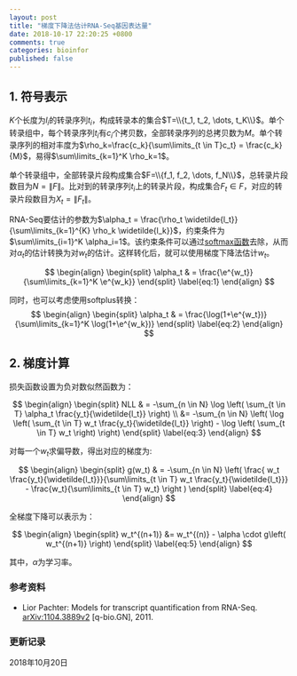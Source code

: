 ```yaml
---
layout: post
title: "梯度下降法估计RNA-Seq基因表达量"
date: 2018-10-17 22:20:25 +0800
comments: true
categories: bioinfor
published: false
---
```


<script type="text/x-mathjax-config">
MathJax.Hub.Config({
TeX: { equationNumbers: { autoNumber: "AMS" } }
});
</script>

$$
\newcommand{\tildel}{\widetilde{l_t}}
$$

$$
\newcommand{\P}{\mathrm{P}}
$$

$$
\newcommand{\e}{\mathrm{e}}
$$

$$
\DeclareMathOperator*{\argmax}{arg\,max} 
$$

## 1. 符号表示 ##

$K$个长度为$l_i$的转录序列$t_i$，构成转录本的集合$T=\\{t_1, t_2, \dots, t_K\\}$。单个转录组中，每个转录序列$t_i$有$c_i$个拷贝数，全部转录序列的总拷贝数为$M$。单个转录序列的相对丰度为$\rho_k=\frac{c_k}{\sum\limits_{t \in T}c_t} = \frac{c_k}{M}$，易得$\sum\limits_{k=1}^K \rho_k=1$。

单个转录组中，全部转录片段构成集合$F=\\{f_1, f_2, \dots, f_N\\}$，总转录片段数目为$N=\|F\|$。比对到的转录序列$t_i$上的转录片段，构成集合$F_t \in F$，对应的转录片段数目为$X_t=\|F_t\|$。

RNA-Seq要估计的参数为$\alpha_t = \frac{\rho_t \widetilde{l_t}}{\sum\limits_{k=1}^{K} \rho_k \widetilde{l_k}}$，约束条件为$\sum\limits_{i=1}^K \alpha_i=1$。该约束条件可以通过[softmax函数](https://en.wikipedia.org/wiki/Softmax_functio)去除，从而对$\alpha_t$的估计转换为对$w_t$的估计。这样转化后，就可以使用梯度下降法估计$w_t$。

$$
\begin{align}
\begin{split}
\alpha_t & = \frac{\e^{w_t}}{\sum\limits_{k=1}^K \e^{w_k}}
\end{split}
\label{eq:1}
\end{align}
$$

同时，也可以考虑使用softplus转换：
$$
\begin{align}
\begin{split}
\alpha_t & = \frac{\log(1+\e^{w_t})}{\sum\limits_{k=1}^K \log(1+\e^{w_k})}
\end{split}
\label{eq:2}
\end{align}
$$

<!--more-->

## 2. 梯度计算 ##

损失函数设置为负对数似然函数为：

$$
\begin{align}
\begin{split}
NLL & = -\sum_{n \in N} \log \left( \sum_{t \in T} \alpha_t \frac{y_t}{\widetilde{l_t}} \right) \\
&= -\sum_{n \in N} \left( \log \left( \sum_{t \in T} w_t \frac{y_t}{\widetilde{l_t}} \right) - \log \left( \sum_{t \in T} w_t \right) \right)
\end{split}
\label{eq:3}
\end{align}
$$

对每一个$w_t$求偏导数，得出对应的梯度为:

$$
\begin{align}
\begin{split}
g(w_t) & = -\sum_{n \in N} \left( \frac{ w_t \frac{y_t}{\widetilde{l_t}}}{\sum\limits_{t \in T} w_t \frac{y_t}{\widetilde{l_t}}} - \frac{w_t}{\sum\limits_{t \in T} w_t} \right )
\end{split}
\label{eq:4}
\end{align}
$$

全梯度下降可以表示为：

$$
\begin{align}
\begin{split}
w_t^{(n+1)} &= w_t^{(n)} - \alpha \cdot g\left( w_t^{(n+1)} \right)
\end{split}
\label{eq:5}
\end{align}
$$

其中，$\alpha$为学习率。


### <a id="Ref">参考资料</a> ###

* Lior Pachter: Models for transcript quantification from RNA-Seq. [arXiv:1104.3889v2](https://arxiv.org/abs/1104.3889) [q-bio.GN], 2011.

### 更新记录 ###

2018年10月20日
